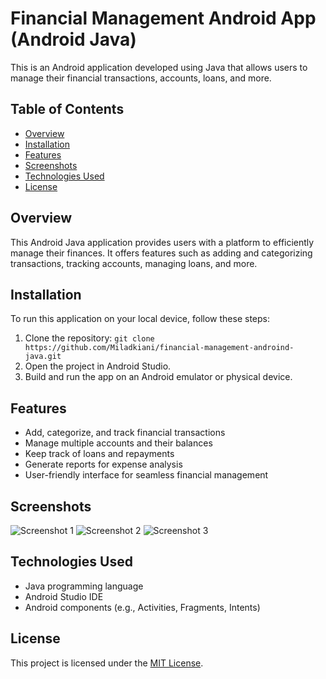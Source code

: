 # Financial Management Android App (Android Java)

This is an Android application developed using Java that allows users to manage their financial transactions, accounts, loans, and more.

## Table of Contents

- [Overview](#overview)
- [Installation](#installation)
- [Features](#features)
- [Screenshots](#screenshots)
- [Technologies Used](#technologies-used)
- [License](#license)


## Overview

This Android Java application provides users with a platform to efficiently manage their finances. It offers features such as adding and categorizing transactions, tracking accounts, managing loans, and more.

## Installation

To run this application on your local device, follow these steps:

1. Clone the repository: `git clone https://github.com/Miladkiani/financial-management-androind-java.git`
2. Open the project in Android Studio.
3. Build and run the app on an Android emulator or physical device.

## Features

- Add, categorize, and track financial transactions
- Manage multiple accounts and their balances
- Keep track of loans and repayments
- Generate reports for expense analysis
- User-friendly interface for seamless financial management

## Screenshots

![Screenshot 1](screenshots/screenshot1.png)
![Screenshot 2](screenshots/screenshot2.png)
![Screenshot 3](screenshots/screenshot3.png)

## Technologies Used

- Java programming language
- Android Studio IDE
- Android components (e.g., Activities, Fragments, Intents)

## License

This project is licensed under the [MIT License](LICENSE).
